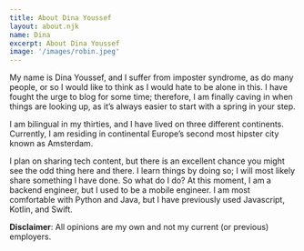 ```yaml
---
title: About Dina Youssef
layout: about.njk
name: Dina 
excerpt: About Dina Youssef
image: '/images/robin.jpeg'
---
```


My name is Dina Youssef, and I suffer from imposter syndrome, as do many people, or so I would like to think as I would hate to be alone in this. I have fought the urge to blog for some time; therefore, I am finally caving in when things are looking up, as it’s always easier to start with a spring in your step.

I am bilingual in my thirties, and I have lived on three different continents. Currently, I am residing in continental Europe’s second most hipster city known as Amsterdam.

I plan on sharing tech content, but there is an excellent chance you might see the odd thing here and there. I learn things by doing so; I will most likely share something I have done. So what do I do? At this moment, I am a backend engineer, but I used to be a mobile engineer. I am most comfortable with Python and Java, but I have previously used Javascript, Kotlin, and Swift.

**Disclaimer**: All opinions are my own and not my current (or previous) employers. 